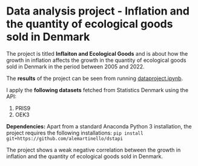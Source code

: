 # Data analysis project - Inflation and the quantity of ecological goods sold in Denmark

The project is titled **Inflaiton and Ecological Goods** and is about how the growth in inflation affects the growth in the quantity of ecological goods sold in Denmark in the period between 2005 and 2022.

The **results** of the project can be seen from running [dataproject.ipynb](dataproject.ipynb).

I apply the **following datasets** fetched from Statistics Denmark using the API:

1. PRIS9 
1. OEK3

**Dependencies:** Apart from a standard Anaconda Python 3 installation, the project requires the following installations:
``pip install git+https://github.com/alemartinello/dstapi``

The project shows a weak negative correlation between the growth in inflation and the quantity of ecological goods sold in Denmark. 

